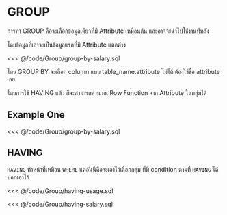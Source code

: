 # GROUP
การทำ GROUP คือจะเลือกข้อมูลเดียวที่มี Attribute เหมือนกัน และอาจจะนำไปใช้งานทีหลัง

โดยข้อมูลที่เอาจะเป็นข้อมูลแรกที่มี Attribute แตกต่าง

<<< @/code/Group/group-by-salary.sql

โดย GROUP BY จะเลือก column แบบ table_name.attribute ไม่ได้
ต้องใช้ชื่อ attribute เลย

โดยการใช้ HAVING แล้ว ก็จะสามารถคำนวณ Row Function จาก Attribute ในกลุ่มได้

## Example One

<<< @/code/Group/group-by-salary.sql

## HAVING
`HAVING` ทำหน้าที่เหมือน `WHERE` แต่อันนี้คือจะเอาไว้เลือกกลุ่ม ที่มี condition ตามที่ `HAVING` ได้บอกเอาไว้

<<< @/code/Group/having-usage.sql

<<< @/code/Group/having-salary.sql
